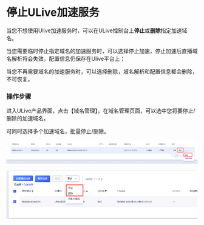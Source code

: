 # 停止ULive加速服务

当您不想使用Ulive加速服务时，可以在ULive控制台上<strong>停止</strong>或<strong>删除</strong>指定加速域名。

当您需要临时停止指定域名的加速服务时，可以选择停止加速，停止加速后直播域名解析将会失效，配置信息仍保存在Ulive平台上；

当您不再需要域名的加速服务时，可以选择删除，域名解析和配置信息都会删除，不可恢复。

### 操作步骤

进入ULive产品界面，点击【域名管理】，在域名管理页面，可以选中您将要停止/删除的加速域名。

可同时选择多个加速域名，批量停止/删除。

![域名停止/删除](../images/2021-域名停止删除.png)

![域名批量停止/删除](../images/2021-域名批量停止删除.png)
